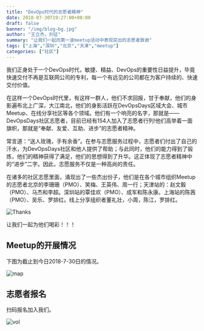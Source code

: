 ```yaml
---
title: "DevOps时代的志愿者精神"
date: 2018-07-30T19:27:00+08:00
draft: false
banner: "/img/blog-bg.jpg"
author: "王立杰，刘征"
summary: "让我们一起向第一波meetup活动中表现突出的志愿者致谢"
tags: ["上海","深圳","北京","天津","meetup"]
categories: ["社区"]
---
```


我们正身处于一个DevOps时代，敏捷、精益、DevOps的重要性日益提升，毕竟快速交付不再是互联网公司的专利，每一个有远见的公司都在为客户持续的、快速交付价值。

在这样一个DevOps时代里，有这样一群人，他们不求回报，甘于奉献，他们的身影遍布北上广深，大江南北，他们的身影活跃在DevOpsDays区域大会、城市Meetup、在线分享社区等各个领域。他们有一个响亮的名字，那就是——DevOpsDays社区志愿者，目前已经有154人加入了志愿者行列!他们高举着一面旗帜，那就是“奉献、友爱、互助、进步”的志愿者精神。  

常言道：“送人玫瑰，手有余香”。在参与志愿服务过程中，志愿者们付出了自己的汗水，为DevOpsDays社区和他人提供了帮助；与此同时，他们的能力得到了锻炼，他们的精神获得了满足，他们的思想得到了升华。这正体现了志愿者精神中的“进步”二字。因此，志愿服务不仅是一种高尚的责任。 

在诸多的社区志愿里面，涌现出了一些杰出份子，他们是在各个城市组织Meetup的志愿者北京的李珊珊（PMO）、笑梅、王英伟、周一行；天津站的：赵文毅（PMO）、马杰和李超。深圳站的覃佳欢（PMO）、成军和陈永康。上海站的陈茜（PMO）、吴乐、罗排红。线上分享组织者董礼壮，小周，陈江，罗排红。


![Thanks](/img/best-contributation-vols1.jpg)


让我们一起为他们喝彩！！！

## Meetup的开展情况

下图为截止到今日2018-7-30日的情况。

![map](/img/2018-8-map.jpg)

## 志愿者报名

扫码报名加入我们。

![vol](/img/RuTI3X9.png)
